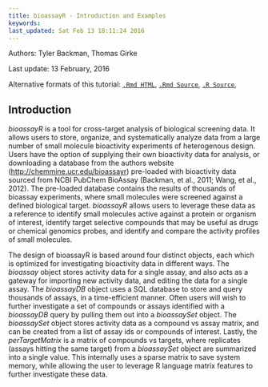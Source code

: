 ```yaml
---
title: bioassayR - Introduction and Examples 
keywords: 
last_updated: Sat Feb 13 18:11:24 2016
---
```

Authors: Tyler Backman, Thomas Girke

Last update: 13 February, 2016 

Alternative formats of this tutorial:
[`.Rmd HTML`](http://bioconductor.org/packages/release/bioc/vignettes/bioassayR/inst/doc/bioassayR.html), 
[`.Rmd Source`](http://bioconductor.org/packages/release/bioc/vignettes/bioassayR/inst/doc/bioassayR.Rmd), 
[`.R Source`](http://bioconductor.org/packages/release/bioc/vignettes/bioassayR/inst/doc/bioassayR.Rmd), 


## Introduction

*bioassayR* is a tool for cross-target analysis of biological screening data. It allows users to store, organize, and
systematically analyze data from a large number of small molecule bioactivity experiments of heterogenous design. 
Users have the option of supplying their own bioactivity
data for analysis, or downloading a database from the authors website (<http://chemmine.ucr.edu/bioassayr>) pre-loaded with bioactivity data sourced from NCBI PubChem BioAssay (Backman, et al., 2011; Wang, et al., 2012).
The pre-loaded database contains the results of thousands of bioassay experiments, where small molecules were screened against a defined biological target.
*bioassayR* allows users to leverage these data as a reference to 
identify small molecules active against a protein or organism of interest, identify target selective compounds that may be useful as drugs or chemical genomics probes, and identify and compare the activity profiles of small molecules.

The design of bioassayR is based around four distinct objects, each which
is optimized for investigating bioactivity data in different ways.
The *bioassay* object stores activity data for a single assay, and also acts as
a gateway for importing new activity data, and editing the data for a single assay.
The *bioassayDB* object uses a SQL database to store and query thousands of
assays, in a time-efficient manner. Often users will wish to further investigate
a set of compounds or assays identified with a *bioassayDB* query by pulling
them out into a *bioassaySet* object. The *bioassaySet*
object stores activity data as a compound vs assay matrix, and can be created 
from a list of assay ids or compounds of interest. Lastly, the *perTargetMatrix* 
is a matrix of compounds vs targets, where replicates (assays hitting the same
target) from a *bioassaySet* object are summarized into a single value. 
This internally uses a sparse matrix
to save system memory, while allowing the user to leverage R language matrix features to
further investigate these data.

